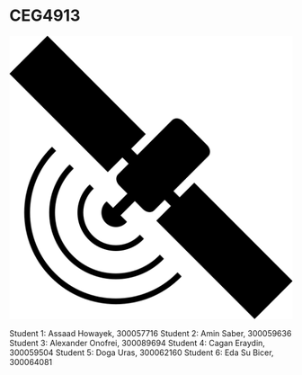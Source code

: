 # CEG4913
<img src="sat.png">

Student 1: Assaad Howayek, 300057716
Student 2: Amin Saber, 300059636
Student 3: Alexander Onofrei, 300089694
Student 4: Cagan Eraydin, 300059504
Student 5: Doga Uras, 300062160
Student 6: Eda Su Bicer, 300064081

